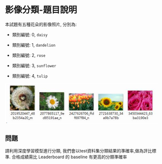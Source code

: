 影像分類-題目說明
===

本試題有五種花朵的影像照片, 分別為:     
* 類別編號: 0, `daisy`

* 類別編號: 1, `dandelion`

* 類別編號: 2, `rose`

* 類別編號: 3, `sunflower`

* 類別編號: 4, `tulip`

![](https://github.com/tomanick/Taiwan-AI-Academy/blob/master/pictures/flowers.png)


## 問題
請利用深度學習模型進行分類, 我們會以test資料集分類結果的準確率,做為評比標準.
合格成績需比 Leaderboard 的 baseline 有更高的分類準確率

